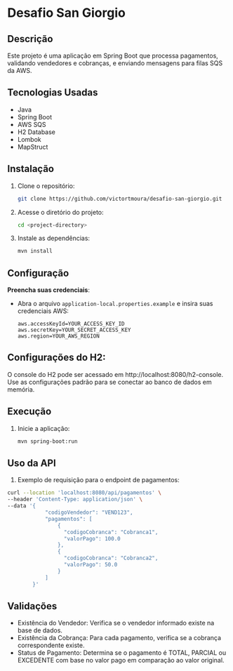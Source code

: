 # Desafio San Giorgio

## Descrição
Este projeto é uma aplicação em Spring Boot que processa pagamentos, validando vendedores e cobranças, e enviando mensagens para filas SQS da AWS.

## Tecnologias Usadas
- Java
- Spring Boot
- AWS SQS
- H2 Database
- Lombok
- MapStruct

## Instalação
1. Clone o repositório:
   ```bash
   git clone https://github.com/victortmoura/desafio-san-giorgio.git
   ```
2. Acesse o diretório do projeto:
   ```bash
   cd <project-directory>
   ```
3. Instale as dependências:
   ```bash
   mvn install
   ```

## Configuração
**Preencha suas credenciais**:
- Abra o arquivo `application-local.properties.example` e insira suas credenciais AWS:
   ```properties
   aws.accessKeyId=YOUR_ACCESS_KEY_ID
   aws.secretKey=YOUR_SECRET_ACCESS_KEY
   aws.region=YOUR_AWS_REGION
  
## Configurações do H2:
O console do H2 pode ser acessado em http://localhost:8080/h2-console.
Use as configurações padrão para se conectar ao banco de dados em memória.

## Execução
1. Inicie a aplicação:
   ```bash
   mvn spring-boot:run
   ```
   
## Uso da API
1. Exemplo de requisição para o endpoint de pagamentos:
```bash
curl --location 'localhost:8080/api/pagamentos' \
--header 'Content-Type: application/json' \
--data '{
            "codigoVendedor": "VEND123",
            "pagamentos": [
                {
                  "codigoCobranca": "Cobranca1",
                  "valorPago": 100.0
                },
                {
                  "codigoCobranca": "Cobranca2",
                  "valorPago": 50.0
                }
            ]
        }'
   ```

## Validações
* Existência do Vendedor: Verifica se o vendedor informado existe na base de dados.
* Existência da Cobrança: Para cada pagamento, verifica se a cobrança correspondente existe.
* Status de Pagamento: Determina se o pagamento é TOTAL, PARCIAL ou EXCEDENTE com base no valor pago em comparação ao valor original.

 
